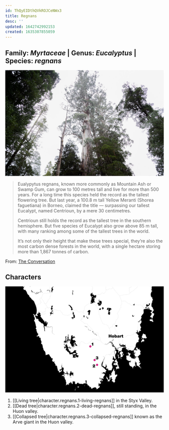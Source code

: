```yaml
---
id: ThQyEIDthQVkROJCeNWx3
title: Regnans
desc: ''
updated: 1642742992153
created: 1635307855059
---
```

## Family: _Myrtaceae_ | Genus:  _Eucalyptus_ | Species: _regnans_

![](/assets/images/2021-10-20-15-40-56.png)

>Eualypytus regnans, known more commonly as Mountain Ash or Swamp Gum, can grow to 100 metres tall and live for more than 500 years. For a long time this species held the record as the tallest flowering tree. But last year, a 100.8 m tall Yellow Meranti (Shorea faguetiana) in Borneo, claimed the title — surpassing our tallest Eucalypt, named Centrioun, by a mere 30 centimetres.
>
>Centrioun still holds the record as the tallest tree in the southern hemisphere. But five species of Eucalypt also grow above 85 m tall, with many ranking among some of the tallest trees in the world.
>
>It’s not only their height that make these trees special, they’re also the most carbon dense forests in the world, with a single hectare storing more than 1,867 tonnes of carbon.

From: [The Conversation](https://theconversation.com/photos-from-the-field-capturing-the-grandeur-and-heartbreak-of-tasmanias-giant-trees-144743)

## Characters
![](assets/images/2021-10-20-12-48-04.png)

1. [[Living tree|character.regnans.1-living-regnans]] in the Styx Valley.
2. [[Dead tree|character.regnans.2-dead-regnans]], still standing, in the Huon valley.
3. [[Collapsed tree|character.regnans.3-collapsed-regnans]] known as the Arve giant in the Huon valley.
